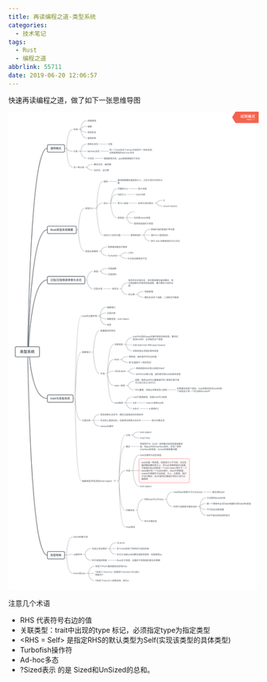 ```yaml
---
title: 再读编程之道-类型系统
categories:
  - 技术笔记
tags:
  - Rust
  - 编程之道
abbrlink: 55711
date: 2019-06-20 12:06:57
---
```


快速再读编程之道，做了如下一张思维导图
<!--more-->

![类型系统](/images/类型系统.png)

注意几个术语

- RHS 代表符号右边的值
- 关联类型：trait中出现的type 标记，必须指定type为指定类型
- <RHS = Self> 是指定RHS的默认类型为Self(实现该类型的具体类型)
- Turbofish操作符
- Ad-hoc多态
- ?Sized表示 的是 Sized和UnSized的总和。

